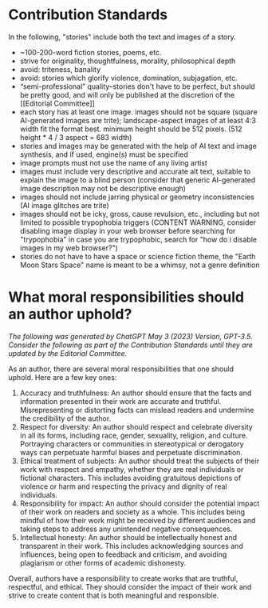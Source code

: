 # Contribution Standards

In the following, "stories" include both the text and images of a story.

- ~100-200-word fiction stories, poems, etc.
- strive for originality, thoughtfulness, morality, philosophical depth
- avoid: triteness, banality
- avoid: stories which glorify violence, domination, subjagation, etc.
- “semi-professional” quality–stories don't have to be perfect, but should be pretty good, and will only be published at the discretion of the [[Editorial Committee]]
- each story has at least one image. images should not be square (square AI-generated images are trite); landscape-aspect images of at least 4:3 width fit the format best. minimum height should be 512 pixels. (512 height * 4 / 3 aspect = 683 width)
-  stories and images may be generated with the help of AI text and image synthesis, and if used, engine(s) must be specified
- image prompts must not use the name of any living artist
- images must include very descriptive and accurate alt text, suitable to explain the image to a blind person (consider that generic AI-generated image description may not be descriptive enough)
- images should not include jarring physical or geometry inconsistencies (AI image glitches are trite)
- images should not be icky, gross, cause revulsion, etc., including but not limited to possible trypophobia triggers (CONTENT WARNING, consider disabling image display in your web browser before searching for "trypophobia" in case you are trypophobic, search for "how do i disable images in my web browser?")
-  stories do not have to have a space or science fiction theme, the "Earth Moon Stars Space" name is meant to be a whimsy, not a genre definition

# What moral responsibilities should an author uphold?

_The following was generated by ChatGPT May 3 (2023) Version, GPT-3.5. Consider the following as part of the Contribution Standards until they are updated by the Editorial Committee._

As an author, there are several moral responsibilities that one should uphold. Here are a few key ones:

1.  Accuracy and truthfulness: An author should ensure that the facts and information presented in their work are accurate and truthful. Misrepresenting or distorting facts can mislead readers and undermine the credibility of the author.
2.  Respect for diversity: An author should respect and celebrate diversity in all its forms, including race, gender, sexuality, religion, and culture. Portraying characters or communities in stereotypical or derogatory ways can perpetuate harmful biases and perpetuate discrimination.
3.  Ethical treatment of subjects: An author should treat the subjects of their work with respect and empathy, whether they are real individuals or fictional characters. This includes avoiding gratuitous depictions of violence or harm and respecting the privacy and dignity of real individuals.
4.  Responsibility for impact: An author should consider the potential impact of their work on readers and society as a whole. This includes being mindful of how their work might be received by different audiences and taking steps to address any unintended negative consequences.
5.  Intellectual honesty: An author should be intellectually honest and transparent in their work. This includes acknowledging sources and influences, being open to feedback and criticism, and avoiding plagiarism or other forms of academic dishonesty.

Overall, authors have a responsibility to create works that are truthful, respectful, and ethical. They should consider the impact of their work and strive to create content that is both meaningful and responsible.